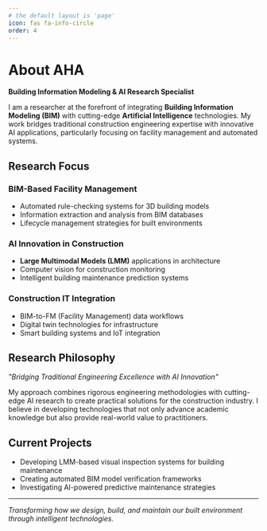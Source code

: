 ```yaml
---
# the default layout is 'page'
icon: fas fa-info-circle
order: 4
---
```


# About AHA

**Building Information Modeling & AI Research Specialist**

I am a researcher at the forefront of integrating **Building Information Modeling (BIM)** with cutting-edge **Artificial Intelligence** technologies. My work bridges traditional construction engineering expertise with innovative AI applications, particularly focusing on facility management and automated systems.

## Research Focus

### **BIM-Based Facility Management**
- Automated rule-checking systems for 3D building models
- Information extraction and analysis from BIM databases
- Lifecycle management strategies for built environments

### **AI Innovation in Construction**
- **Large Multimodal Models (LMM)** applications in architecture
- Computer vision for construction monitoring
- Intelligent building maintenance prediction systems

### **Construction IT Integration**
- BIM-to-FM (Facility Management) data workflows
- Digital twin technologies for infrastructure
- Smart building systems and IoT integration

## Research Philosophy

*"Bridging Traditional Engineering Excellence with AI Innovation"*

My approach combines rigorous engineering methodologies with cutting-edge AI research to create practical solutions for the construction industry. I believe in developing technologies that not only advance academic knowledge but also provide real-world value to practitioners.

## Current Projects

- Developing LMM-based visual inspection systems for building maintenance
- Creating automated BIM model verification frameworks
- Investigating AI-powered predictive maintenance strategies

---

*Transforming how we design, build, and maintain our built environment through intelligent technologies.*